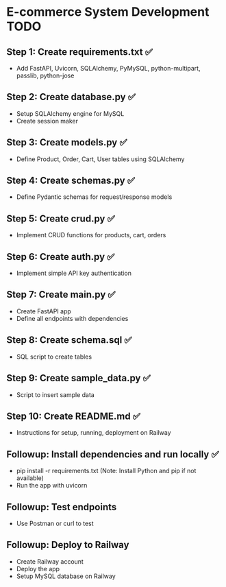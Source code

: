 # E-commerce System Development TODO

## Step 1: Create requirements.txt ✅
- Add FastAPI, Uvicorn, SQLAlchemy, PyMySQL, python-multipart, passlib, python-jose

## Step 2: Create database.py ✅
- Setup SQLAlchemy engine for MySQL
- Create session maker

## Step 3: Create models.py ✅
- Define Product, Order, Cart, User tables using SQLAlchemy

## Step 4: Create schemas.py ✅
- Define Pydantic schemas for request/response models

## Step 5: Create crud.py ✅
- Implement CRUD functions for products, cart, orders

## Step 6: Create auth.py ✅
- Implement simple API key authentication

## Step 7: Create main.py ✅
- Create FastAPI app
- Define all endpoints with dependencies

## Step 8: Create schema.sql ✅
- SQL script to create tables

## Step 9: Create sample_data.py ✅
- Script to insert sample data

## Step 10: Create README.md ✅
- Instructions for setup, running, deployment on Railway

## Followup: Install dependencies and run locally ✅
- pip install -r requirements.txt (Note: Install Python and pip if not available)
- Run the app with uvicorn

## Followup: Test endpoints
- Use Postman or curl to test

## Followup: Deploy to Railway
- Create Railway account
- Deploy the app
- Setup MySQL database on Railway
